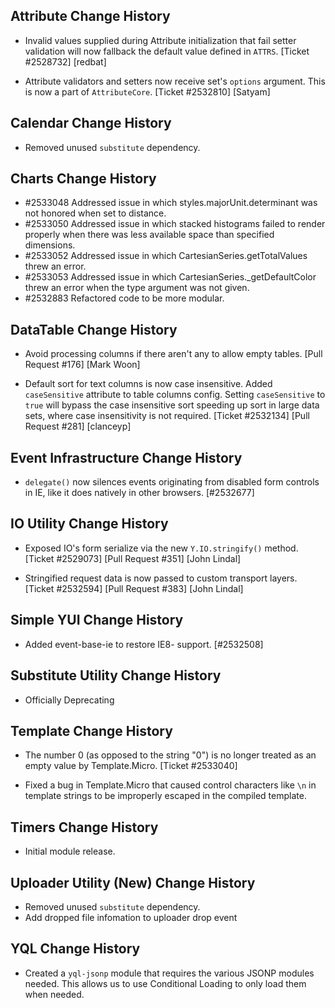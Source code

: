 ## Attribute Change History

* Invalid values supplied during Attribute initialization that fail setter
  validation will now fallback the default value defined in `ATTRS`.
  [Ticket #2528732] [redbat]

* Attribute validators and setters now receive set's `options` argument. This is
  now a part of `AttributeCore`. [Ticket #2532810] [Satyam]

## Calendar Change History

* Removed unused `substitute` dependency.

## Charts Change History

  * #2533048 Addressed issue in which styles.majorUnit.determinant was not honored when set to distance.
  * #2533050 Addressed issue in which stacked histograms failed to render properly when there was less available space than specified dimensions.
  * #2533052 Addressed issue in which CartesianSeries.getTotalValues threw an error.
  * #2533053 Addressed issue in which CartesianSeries._getDefaultColor threw an error when the type argument was not given.
  * #2532883 Refactored code to be more modular.

## DataTable Change History

* Avoid processing columns if there aren't any to allow empty tables.
  [Pull Request #176] [Mark Woon]

* Default sort for text columns is now case insensitive. Added `caseSensitive`
  attribute to table columns config. Setting `caseSensitive` to `true` will
  bypass the case insensitive sort speeding up sort in large data sets, where
  case insensitivity is not required. [Ticket #2532134] [Pull Request #281]
  [clanceyp]
 

## Event Infrastructure Change History

* `delegate()` now silences events originating from disabled form controls in
  IE, like it does natively in other browsers. [#2532677]

##  IO Utility Change History

* Exposed IO's form serialize via the new `Y.IO.stringify()` method.
  [Ticket #2529073] [Pull Request #351] [John Lindal]

* Stringified request data is now passed to custom transport layers.
  [Ticket #2532594] [Pull Request #383] [John Lindal]

## Simple YUI Change History

 * Added event-base-ie to restore IE8- support. [#2532508]

##  Substitute Utility Change History

 * Officially Deprecating

##  Template Change History

* The number 0 (as opposed to the string "0") is no longer treated as an empty
  value by Template.Micro. [Ticket #2533040]

* Fixed a bug in Template.Micro that caused control characters like `\n` in
  template strings to be improperly escaped in the compiled template.

## Timers Change History

* Initial module release.

##  Uploader Utility (New) Change History

 * Removed unused `substitute` dependency.
 * Add dropped file infomation to uploader drop event

##  YQL Change History

* Created a `yql-jsonp` module that requires the various JSONP modules needed. This allows us to use Conditional Loading to only load them when needed. 

